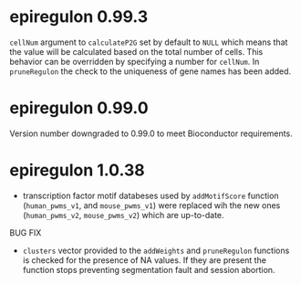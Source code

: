 # epiregulon 0.99.3
`cellNum` argument to `calculateP2G` set by default to `NULL` which means that
the value will be calculated based on the total number of cells. This behavior can 
be overridden by specifying a number for `cellNum`. 
In `pruneRegulon` the check to the uniqueness of gene names has been added.

# epiregulon 0.99.0
Version number downgraded to 0.99.0 to meet Bioconductor requirements.

# epiregulon 1.0.38

* transcription factor motif databeses used by `addMotifScore` function (`human_pwms_v1`, and `mouse_pwms_v1`) were replaced wih the new ones (`human_pwms_v2`, `mouse_pwms_v2`) which are up-to-date.

BUG FIX

* `clusters` vector provided to the `addWeights` and `pruneRegulon` functions is checked for the presence of NA values. If they are present the function stops preventing segmentation fault and session abortion.
